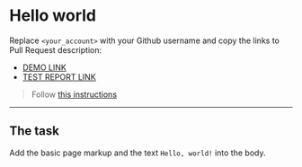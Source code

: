 # Hello world
Replace `<your_account>` with your Github username and copy the links to Pull Request description:
- [DEMO LINK](https://elkhayate.github.io/layout_hello-world/)
- [TEST REPORT LINK](https://elkhayate.github.io/layout_hello-world/report/html_report/)

> Follow [this instructions](https://mate-academy.github.io/layout_task-guideline/#how-to-solve-the-layout-tasks-on-github)
___

## The task
Add the basic page markup and the text `Hello, world!` into the body.
